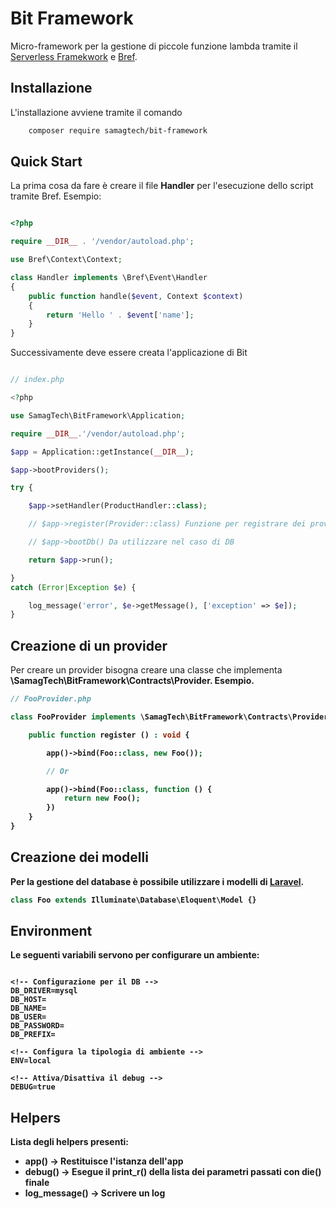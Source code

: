# Bit Framework

Micro-framework per la gestione di piccole funzione lambda tramite il [Serverless Framekwork](https://serverless.com/) e [Bref](https://bref.sh).

## Installazione

L'installazione avviene tramite il comando

```bash
    composer require samagtech/bit-framework
```

## Quick Start

La prima cosa da fare è creare il file <b>Handler</b> per l'esecuzione dello script tramite Bref. Esempio:

```php

<?php

require __DIR__ . '/vendor/autoload.php';

use Bref\Context\Context;

class Handler implements \Bref\Event\Handler
{
    public function handle($event, Context $context)
    {
        return 'Hello ' . $event['name'];
    }
}

```

Successivamente deve essere creata l'applicazione di Bit

```php

// index.php

<?php

use SamagTech\BitFramework\Application;

require __DIR__.'/vendor/autoload.php';

$app = Application::getInstance(__DIR__);

$app->bootProviders();

try {

    $app->setHandler(ProductHandler::class);

    // $app->register(Provider::class) Funzione per registrare dei provider

    // $app->bootDb() Da utilizzare nel caso di DB

    return $app->run();

}
catch (Error|Exception $e) {

    log_message('error', $e->getMessage(), ['exception' => $e]);
}

```

## Creazione di un provider

Per creare un provider bisogna creare una classe che implementa <b>\SamagTech\BitFramework\Contracts\Provider<b>. Esempio.

```php
// FooProvider.php

class FooProvider implements \SamagTech\BitFramework\Contracts\Provider {

    public function register () : void {

        app()->bind(Foo::class, new Foo());

        // Or

        app()->bind(Foo::class, function () {
            return new Foo();
        })
    }
}

```

## Creazione dei modelli

Per la gestione del database è possibile utilizzare i modelli di [Laravel](https://laravel.com/docs/9.x/eloquent).

```php
class Foo extends Illuminate\Database\Eloquent\Model {}
```

## Environment

Le seguenti variabili servono per configurare un ambiente:

```text

<!-- Configurazione per il DB -->
DB_DRIVER=mysql
DB_HOST=
DB_NAME=
DB_USER=
DB_PASSWORD=
DB_PREFIX=

<!-- Configura la tipologia di ambiente -->
ENV=local

<!-- Attiva/Disattiva il debug -->
DEBUG=true

```

## Helpers

Lista degli helpers presenti:

- app() -> Restituisce l'istanza dell'app
- debug() -> Esegue il print_r() della lista dei parametri passati con die() finale
- log_message() -> Scrivere un log